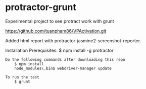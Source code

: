 # protractor-grunt
Experimental project to see protract work with grunt

https://github.com/tuanpham86/VPActivation.git

Added html report with protractor-jasmine2-screenshot-reporter.


Installation
    Prerequisites:
        $ npm install -g protractor

    Do the following commands after downloading this repo
        $ npm install
        node_modules\.bin$ webdriver-manager update

    To run the test
        $ grunt

